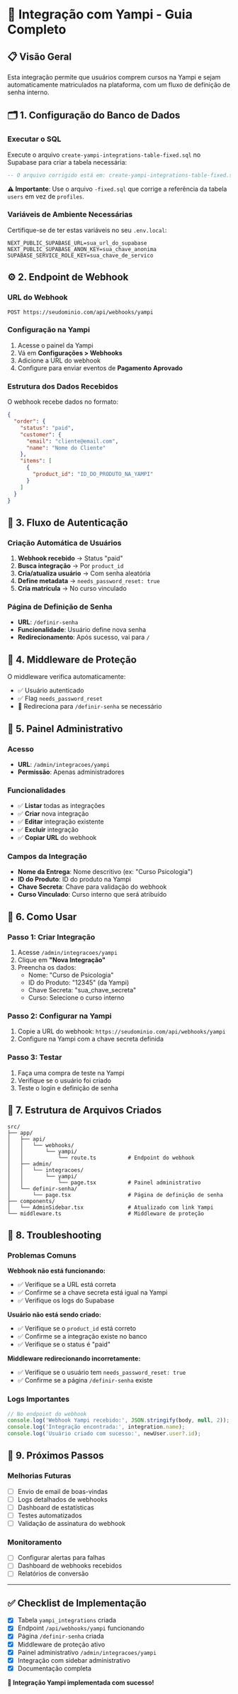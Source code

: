 # 🚀 Integração com Yampi - Guia Completo

## 📋 Visão Geral

Esta integração permite que usuários comprem cursos na Yampi e sejam automaticamente matriculados na plataforma, com um fluxo de definição de senha interno.

## 🗂️ 1. Configuração do Banco de Dados

### Executar o SQL
Execute o arquivo `create-yampi-integrations-table-fixed.sql` no Supabase para criar a tabela necessária:

```sql
-- O arquivo corrigido está em: create-yampi-integrations-table-fixed.sql
```

**⚠️ Importante**: Use o arquivo `-fixed.sql` que corrige a referência da tabela `users` em vez de `profiles`.

### Variáveis de Ambiente Necessárias
Certifique-se de ter estas variáveis no seu `.env.local`:

```env
NEXT_PUBLIC_SUPABASE_URL=sua_url_do_supabase
NEXT_PUBLIC_SUPABASE_ANON_KEY=sua_chave_anonima
SUPABASE_SERVICE_ROLE_KEY=sua_chave_de_servico
```

## ⚙️ 2. Endpoint de Webhook

### URL do Webhook
```
POST https://seudominio.com/api/webhooks/yampi
```

### Configuração na Yampi
1. Acesse o painel da Yampi
2. Vá em **Configurações > Webhooks**
3. Adicione a URL do webhook
4. Configure para enviar eventos de **Pagamento Aprovado**

### Estrutura dos Dados Recebidos
O webhook recebe dados no formato:
```json
{
  "order": {
    "status": "paid",
    "customer": {
      "email": "cliente@email.com",
      "name": "Nome do Cliente"
    },
    "items": [
      {
        "product_id": "ID_DO_PRODUTO_NA_YAMPI"
      }
    ]
  }
}
```

## 🔐 3. Fluxo de Autenticação

### Criação Automática de Usuários
1. **Webhook recebido** → Status "paid"
2. **Busca integração** → Por `product_id`
3. **Cria/atualiza usuário** → Com senha aleatória
4. **Define metadata** → `needs_password_reset: true`
5. **Cria matrícula** → No curso vinculado

### Página de Definição de Senha
- **URL**: `/definir-senha`
- **Funcionalidade**: Usuário define nova senha
- **Redirecionamento**: Após sucesso, vai para `/`

## 🔄 4. Middleware de Proteção

O middleware verifica automaticamente:
- ✅ Usuário autenticado
- ✅ Flag `needs_password_reset`
- 🔄 Redireciona para `/definir-senha` se necessário

## 🧠 5. Painel Administrativo

### Acesso
- **URL**: `/admin/integracoes/yampi`
- **Permissão**: Apenas administradores

### Funcionalidades
- ✅ **Listar** todas as integrações
- ✅ **Criar** nova integração
- ✅ **Editar** integração existente
- ✅ **Excluir** integração
- ✅ **Copiar URL** do webhook

### Campos da Integração
- **Nome da Entrega**: Nome descritivo (ex: "Curso Psicologia")
- **ID do Produto**: ID do produto na Yampi
- **Chave Secreta**: Chave para validação do webhook
- **Curso Vinculado**: Curso interno que será atribuído

## 📝 6. Como Usar

### Passo 1: Criar Integração
1. Acesse `/admin/integracoes/yampi`
2. Clique em **"Nova Integração"**
3. Preencha os dados:
   - Nome: "Curso de Psicologia"
   - ID do Produto: "12345" (da Yampi)
   - Chave Secreta: "sua_chave_secreta"
   - Curso: Selecione o curso interno

### Passo 2: Configurar na Yampi
1. Copie a URL do webhook: `https://seudominio.com/api/webhooks/yampi`
2. Configure na Yampi com a chave secreta definida

### Passo 3: Testar
1. Faça uma compra de teste na Yampi
2. Verifique se o usuário foi criado
3. Teste o login e definição de senha

## 🔧 7. Estrutura de Arquivos Criados

```
src/
├── app/
│   ├── api/
│   │   └── webhooks/
│   │       └── yampi/
│   │           └── route.ts          # Endpoint do webhook
│   ├── admin/
│   │   └── integracoes/
│   │       └── yampi/
│   │           └── page.tsx          # Painel administrativo
│   └── definir-senha/
│       └── page.tsx                  # Página de definição de senha
├── components/
│   └── AdminSidebar.tsx              # Atualizado com link Yampi
└── middleware.ts                     # Middleware de proteção
```

## 🚨 8. Troubleshooting

### Problemas Comuns

**Webhook não está funcionando:**
- ✅ Verifique se a URL está correta
- ✅ Confirme se a chave secreta está igual na Yampi
- ✅ Verifique os logs do Supabase

**Usuário não está sendo criado:**
- ✅ Verifique se o `product_id` está correto
- ✅ Confirme se a integração existe no banco
- ✅ Verifique se o status é "paid"

**Middleware redirecionando incorretamente:**
- ✅ Verifique se o usuário tem `needs_password_reset: true`
- ✅ Confirme se a página `/definir-senha` existe

### Logs Importantes
```javascript
// No endpoint do webhook
console.log('Webhook Yampi recebido:', JSON.stringify(body, null, 2));
console.log('Integração encontrada:', integration.name);
console.log('Usuário criado com sucesso:', newUser.user?.id);
```

## 🎯 9. Próximos Passos

### Melhorias Futuras
- [ ] Envio de email de boas-vindas
- [ ] Logs detalhados de webhooks
- [ ] Dashboard de estatísticas
- [ ] Testes automatizados
- [ ] Validação de assinatura do webhook

### Monitoramento
- [ ] Configurar alertas para falhas
- [ ] Dashboard de webhooks recebidos
- [ ] Relatórios de conversão

---

## ✅ Checklist de Implementação

- [x] Tabela `yampi_integrations` criada
- [x] Endpoint `/api/webhooks/yampi` funcionando
- [x] Página `/definir-senha` criada
- [x] Middleware de proteção ativo
- [x] Painel administrativo `/admin/integracoes/yampi`
- [x] Integração com sidebar administrativo
- [x] Documentação completa

**🎉 Integração Yampi implementada com sucesso!**
